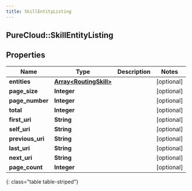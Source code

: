 ```yaml
---
title: SkillEntityListing
---
```

## PureCloud::SkillEntityListing

## Properties

|Name | Type | Description | Notes|
|------------ | ------------- | ------------- | -------------|
| **entities** | [**Array&lt;RoutingSkill&gt;**](RoutingSkill.html) |  | [optional] |
| **page_size** | **Integer** |  | [optional] |
| **page_number** | **Integer** |  | [optional] |
| **total** | **Integer** |  | [optional] |
| **first_uri** | **String** |  | [optional] |
| **self_uri** | **String** |  | [optional] |
| **previous_uri** | **String** |  | [optional] |
| **last_uri** | **String** |  | [optional] |
| **next_uri** | **String** |  | [optional] |
| **page_count** | **Integer** |  | [optional] |
{: class="table table-striped"}


